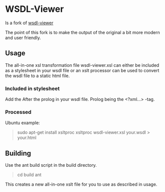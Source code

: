 WSDL-Viewer
===========

Is a fork of [wsdl-viewer](http://tomi.vanek.sk/index.php?page=wsdl-viewer)

The point of this fork is to make the output of the original a bit more modern
and user friendly.

Usage
-----

The all-in-one xsl transformation file wsdl-viewer.xsl can either be
included as a stylesheet in your wsdl file or an xslt processor can be used to
convert the wsdl file to a static html file. 

### Included in stylesheet ###

Add the <?xml-stylesheet type="text/xsl" href="wsdl-viewer.xsl"?>
After the prolog in your wsdl file. Prolog being the <?xml...> -tag.


### Processed ###

Ubuntu example:
> sudo apt-get install xsltproc
> xsltproc wsdl-viewer.xsl your.wsdl > your.html


Building
--------

Use the ant build script in the build directory.

> cd build
> ant

This creates a new all-in-one xslt file for you to use as described in usage.

